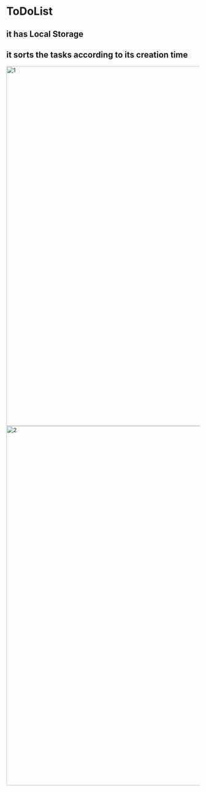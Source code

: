 # **ToDoList**


## it has Local Storage

## it sorts the tasks according to its creation time
<img width="937" alt="1" src="https://user-images.githubusercontent.com/118957608/212975708-943ee691-fbcf-4dbf-9e6d-19dd3d1a0732.png">
<img width="936" alt="2" src="https://user-images.githubusercontent.com/118957608/212975724-19b6fbdf-f792-43dc-93c8-1a05a93ba0a1.png">
